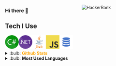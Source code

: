 <a href="https://www.hackerrank.com/Alfaxcode"><img  src="https://user-images.githubusercontent.com/80350752/224695457-33d99625-0296-43ec-89f9-5ca38ac60770.png" align="right" width="250" heigth="250" title="HackerRank"></a>

### Hi there 👋

## Tech I Use

<img align="left" src="https://raw.githubusercontent.com/github/explore/80688e429a7d4ef2fca1e82350fe8e3517d3494d/topics/csharp/csharp.png" alt="csharp" width="45" height="45" title="CSharp">
<img align="left" src="https://raw.githubusercontent.com/github/explore/80688e429a7d4ef2fca1e82350fe8e3517d3494d/topics/dotnet/dotnet.png" alt="dotnet" width="45" height="45" title=".Net">
<img align="left" src="https://raw.githubusercontent.com/github/explore/80688e429a7d4ef2fca1e82350fe8e3517d3494d/topics/java/java.png" alt="java" width="45" height="45" title="Java">
<img align="left" src="https://raw.githubusercontent.com/github/explore/80688e429a7d4ef2fca1e82350fe8e3517d3494d/topics/javascript/javascript.png" alt="js" width="45" height="45" title="Javascript">
<img align="left" src="https://raw.githubusercontent.com/github/explore/80688e429a7d4ef2fca1e82350fe8e3517d3494d/topics/sql/sql.png" alt="sql" width="45" height="45" title="SQL">

<br />
<br />

<br />



<details>
    <summary>:bulb: <strong style="color: orange;">Github Stats</strong></summary>
    <img src="https://github-readme-stats.vercel.app/api?username=batuhancomert&theme=transparent">
</details>

<details>
    <summary>:bulb: <strong>Most Used Languages</strong></summary>
    <img src="https://github-readme-stats.vercel.app/api/top-langs/?username=batuhancomert&layout=compact)](https://github.com/anuraghazra/github-readme-stats">
</details>

   

